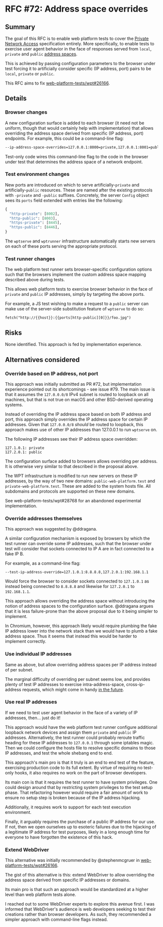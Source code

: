 # RFC #72: Address space overrides

## Summary

The goal of this RFC is to enable web platform tests to cover the
[Private Network Access](https://wicg.github.io/private-network-access)
specification entirely. More specifically, to enable tests to exercise user
agent behavior in the face of responses served from `local`, `private` and
`public`
[address spaces](https://wicg.github.io/private-network-access#ip-address-space).

This is achieved by passing configuration parameters to the browser under test
forcing it to artificially consider specific (IP address, port) pairs to be
`local`, `private` or `public`.

This RFC aims to fix
[web-platform-tests/wpt#26166](https://github.com/web-platform-tests/wpt/issues/26166).

## Details

### Browser changes

A new configuration surface is added to each browser (it need not be uniform,
though that would certainly help with implementation) that allows overriding the
address space derived from specific (IP address, port) endpoints. For example,
this could be a command-line flag:

```sh
--ip-address-space-overrides=127.0.0.1:8000=private,127.0.0.1:8001=public
```

Test-only code wires this command-line flag to the code in the browser under
test that determines the address space of a network endpoint.

### Test environment changes

New ports are introduced on which to serve artificially-`private` and
artificially-`public` resources. These are named after the existing protocols
with `-private` and `-public` suffixes. Concretely, the server `Config` object
sees its `ports` field extended with entries like the following:

```python
{
  "http-private": [8002],
  "http-public": [8003],
  "https-private": [8445],
  "https-public": [8446],
}
```

The `wptserve` and `wptrunner` infrastructure automatically starts new servers
on each of these ports serving the appropriate protocol.

### Test runner changes

The web platform test runner sets browser-specific configuration options such
that the browsers implement the custom address space mapping described above
during tests.

This allows web platform tests to exercise browser behavior in the face of
`private` and `public` IP addresses, simply by targeting the above ports.

For example, a JS test wishing to make a request to a `public` server can
make use of the server-side substitution feature of `wptserve` to do so:

```
fetch("http://{{host}}:{{ports[http-public][0]}}/foo.jpg")
```

## Risks

None identified. This approach is fed by implementation experience.

## Alternatives considered

### Override based on IP address, not port

This approach was initially submitted as PR #72, but implementation experience
pointed out its shortcomings - see issue #79. The main issue is that it assumes
the `127.0.0.0/8` IPv4 subnet is routed to loopback on all machines, but that is
not true on macOS and other BSD-derived operating systems.

Instead of overriding the IP address space based on both IP address and port,
this approach simply overrides the IP address space for certain IP addresses.
Given that `127.0.0.0/8` *should* be routed to loopback, this approach makes use
of other IP addresses than 127.0.0.1 to run `wptserve` on.

The following IP addresses see their IP address space overridden:

```
127.1.0.1: private
127.2.0.1: public
```

The configuration surface added to browsers allows overriding per address. It
is otherwise very similar to that described in the proposal above.

The WPT infrastructure is modified to run new servers on these IP addresses, by
the way of two new domains: `public-web-platform.test` and
`private-web-platform.test`. These are added to the system hosts file. All
subdomains and protocols are supported on these new domains.

See web-platform-tests/wpt#28768 for an abandoned experimental implementation.

### Override addresses themselves

This approach was suggested by @ddragana.

A similar configuration mechanism is exposed by browsers by which the test
runner can override some IP addresses, such that the browser under test will
consider that sockets connected to IP A are in fact connected to a fake IP B.

For example, as a command-line flag:

```
--test-ip-address-override=127.1.0.1:8.8.8.8,127.2.0.1:192.168.1.1
```

Would force the browser to consider sockets connected to `127.1.0.1` as instead
being connected to `8.8.8.8` and likewise for `127.2.0.1` to `192.168.1.1`.

This approach allows overriding the address space without introducing the notion
of address spaces to the configuration surface. @ddragana argues that it is less
failure-prone than the above proposal due to it being simpler to implement.

In Chromium, however, this approach likely would require plumbing the fake IP
address lower into the network stack than we would have to plumb a fake address
space. Thus it seems that instead this would be harder to implement correctly.

### Use individual IP addresses

Same as above, but allow overriding address spaces per IP address instead of
per subnet.

The marginal difficulty of overriding per subnet seems low, and provides plenty
of test IP addresses to exercise intra-address-space, cross-ip-address requests,
which might come in handy [in the
future](https://github.com/WICG/private-network-access/pull/1#issuecomment-721110250).

### Use real IP addresses

If we need to test user agent behavior in the face of a variety of IP addresses,
then... just do it!

This approach would have the web platform test runner configure additional
loopback network devices and assign them `private` and `public` IP addresses.
Alternatively, the test runner could probably reroute traffic heading for these
IP addresses to `127.0.0.1` through some iptables magic. Then we could configure
the hosts file to resolve specific domains to those IP addresses, and test the
whole shebang end to end.

This approach's main pro is that it truly is an end to end test of the feature,
exercising production code to its full extent. By virtue of requiring no
test-only hooks, it also requires no work on the part of browser developers.

Its main con is that it requires the test runner to have system privileges. One
could design around that by restricting system privileges to the test setup
phase. That refactoring however would require a fair amount of work to ensure no
setup step is broken because of the IP address hijacking.

Additionally, it requires work to support for each test execution environment.

Finally, it arguably requires the purchase of a public IP address for our use.
If not, then we open ourselves up to esoteric failures due to the hijacking of a
legitimate IP address for test purposes, likely in a long enough time for
everyone to have forgotten the existence of this hack.

### Extend WebDriver

This alternative was initially recommended by @stephenmcgruer in
[web-platform-tests/wpt#26166](https://github.com/web-platform-tests/wpt/issues/26166).

The gist of this alternative is this: extend WebDriver to allow overriding
the address space derived from specific IP addresses or domains.

Its main pro is that such an approach would be standardized at a higher level
than web platform tests alone.

I reached out to some WebDriver experts to explore this avenue first. I was
informed that WebDriver's audience is web developers seeking to test their
creations rather than browser developers. As such, they recommended a simpler
approach with command-line flags instead.
